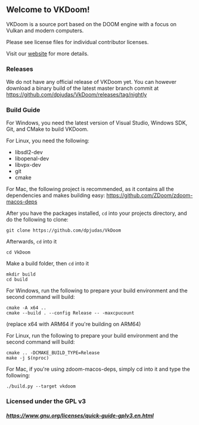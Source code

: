 ## Welcome to VKDoom!

VKDoom is a source port based on the DOOM engine with a focus on Vulkan and modern computers.

Please see license files for individual contributor licenses.

Visit our [website](https://vkdoom.org) for more details.

### Releases

We do not have any official release of VKDoom yet. You can however download a binary build of the latest master branch commit at https://github.com/dpjudas/VkDoom/releases/tag/nightly

### Build Guide

For Windows, you need the latest version of Visual Studio, Windows SDK, Git, and CMake to build VKDoom.

For Linux, you need the following:
* libsdl2-dev
* libopenal-dev
* libvpx-dev
* git
* cmake

For Mac, the following project is recommended, as it contains all the dependencies and makes building easy: https://github.com/ZDoom/zdoom-macos-deps

After you have the packages installed, `cd` into your projects directory, and do the following to clone:

```
git clone https://github.com/dpjudas/VkDoom
```

Afterwards, `cd` into it

```
cd VkDoom
```

Make a build folder, then `cd` into it

```
mkdir build
cd build
```

For Windows, run the following to prepare your build environment and the second command will build:

```
cmake -A x64 ..
cmake --build . --config Release -- -maxcpucount
```

(replace x64 with ARM64 if you're building on ARM64)

For Linux, run the following to prepare your build environment and the second command will build:

```
cmake .. -DCMAKE_BUILD_TYPE=Release
make -j $(nproc)
```

For Mac, if you're using zdoom-macos-deps, simply cd into it and type the following:

```
./build.py --target vkdoom
```

### Licensed under the GPL v3
##### https://www.gnu.org/licenses/quick-guide-gplv3.en.html
